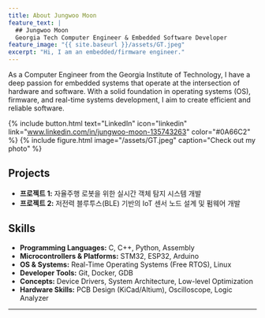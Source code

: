 ```yaml
---
title: About Jungwoo Moon
feature_text: |
  ## Jungwoo Moon
  Georgia Tech Computer Engineer & Embedded Software Developer
feature_image: "{{ site.baseurl }}/assets/GT.jpeg"
excerpt: "Hi, I am an embedded/firmware engineer."
---
```


As a Computer Engineer from the Georgia Institute of Technology, I have a deep passion for embedded systems that operate at the intersection of hardware and software. With a solid foundation in operating systems (OS), firmware, and real-time systems development, I aim to create efficient and reliable software.

{% include button.html text="LinkedIn" icon="linkedin" link="www.linkedin.com/in/jungwoo-moon-135743263" color="#0A66C2" %}
{% include figure.html image="/assets/GT.jpeg" caption="Check out my photo" %}

## Projects

- **프로젝트 1:** 자율주행 로봇을 위한 실시간 객체 탐지 시스템 개발
- **프로젝트 2:** 저전력 블루투스(BLE) 기반의 IoT 센서 노드 설계 및 펌웨어 개발

## Skills

- **Programming Languages:** C, C++, Python, Assembly
- **Microcontrollers & Platforms:** STM32, ESP32, Arduino
- **OS & Systems:** Real-Time Operating Systems (Free RTOS), Linux
- **Developer Tools:** Git, Docker, GDB
- **Concepts:** Device Drivers, System Architecture, Low-level Optimization
- **Hardware Skills:** PCB Design (KiCad/Altium), Oscilloscope, Logic Analyzer



---
